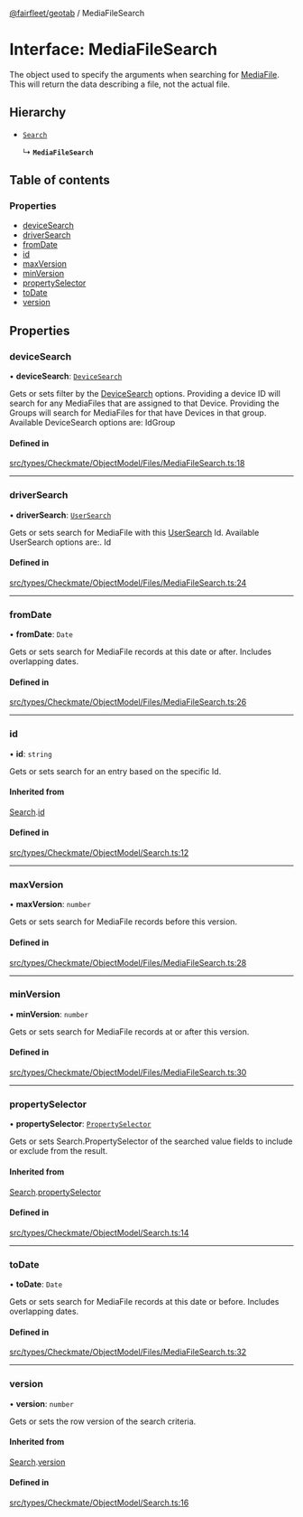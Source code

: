 [@fairfleet/geotab](../README.md) / MediaFileSearch

# Interface: MediaFileSearch

The object used to specify the arguments when searching for [MediaFile](MediaFile.md). This will return the data describing a file, not the actual file.

## Hierarchy

- [`Search`](Search.md)

  ↳ **`MediaFileSearch`**

## Table of contents

### Properties

- [deviceSearch](MediaFileSearch.md#devicesearch)
- [driverSearch](MediaFileSearch.md#driversearch)
- [fromDate](MediaFileSearch.md#fromdate)
- [id](MediaFileSearch.md#id)
- [maxVersion](MediaFileSearch.md#maxversion)
- [minVersion](MediaFileSearch.md#minversion)
- [propertySelector](MediaFileSearch.md#propertyselector)
- [toDate](MediaFileSearch.md#todate)
- [version](MediaFileSearch.md#version)

## Properties

### deviceSearch

• **deviceSearch**: [`DeviceSearch`](DeviceSearch.md)

Gets or sets filter by the [DeviceSearch](DeviceSearch.md) options. Providing a device ID will
 search for any MediaFiles that are assigned to that Device.
 Providing the Groups will search for MediaFiles for that have Devices in that group.
 Available DeviceSearch options are:
 <list><item><description>Id</description></item><item><description>Group</description></item></list>

#### Defined in

[src/types/Checkmate/ObjectModel/Files/MediaFileSearch.ts:18](https://github.com/fairfleet/geotab/blob/b682f10/src/types/Checkmate/ObjectModel/Files/MediaFileSearch.ts#L18)

___

### driverSearch

• **driverSearch**: [`UserSearch`](UserSearch.md)

Gets or sets search for MediaFile with this [UserSearch](UserSearch.md) Id.
 Available UserSearch options are:.
 <list><item><description>Id</description></item></list>

#### Defined in

[src/types/Checkmate/ObjectModel/Files/MediaFileSearch.ts:24](https://github.com/fairfleet/geotab/blob/b682f10/src/types/Checkmate/ObjectModel/Files/MediaFileSearch.ts#L24)

___

### fromDate

• **fromDate**: `Date`

Gets or sets search for MediaFile records at this date or after. Includes overlapping dates.

#### Defined in

[src/types/Checkmate/ObjectModel/Files/MediaFileSearch.ts:26](https://github.com/fairfleet/geotab/blob/b682f10/src/types/Checkmate/ObjectModel/Files/MediaFileSearch.ts#L26)

___

### id

• **id**: `string`

Gets or sets search for an entry based on the specific Id.

#### Inherited from

[Search](Search.md).[id](Search.md#id)

#### Defined in

[src/types/Checkmate/ObjectModel/Search.ts:12](https://github.com/fairfleet/geotab/blob/b682f10/src/types/Checkmate/ObjectModel/Search.ts#L12)

___

### maxVersion

• **maxVersion**: `number`

Gets or sets search for MediaFile records before this version.

#### Defined in

[src/types/Checkmate/ObjectModel/Files/MediaFileSearch.ts:28](https://github.com/fairfleet/geotab/blob/b682f10/src/types/Checkmate/ObjectModel/Files/MediaFileSearch.ts#L28)

___

### minVersion

• **minVersion**: `number`

Gets or sets search for MediaFile records at or after this version.

#### Defined in

[src/types/Checkmate/ObjectModel/Files/MediaFileSearch.ts:30](https://github.com/fairfleet/geotab/blob/b682f10/src/types/Checkmate/ObjectModel/Files/MediaFileSearch.ts#L30)

___

### propertySelector

• **propertySelector**: [`PropertySelector`](PropertySelector.md)

Gets or sets Search.PropertySelector of the searched value fields to include or exclude from the result.

#### Inherited from

[Search](Search.md).[propertySelector](Search.md#propertyselector)

#### Defined in

[src/types/Checkmate/ObjectModel/Search.ts:14](https://github.com/fairfleet/geotab/blob/b682f10/src/types/Checkmate/ObjectModel/Search.ts#L14)

___

### toDate

• **toDate**: `Date`

Gets or sets search for MediaFile records at this date or before. Includes overlapping dates.

#### Defined in

[src/types/Checkmate/ObjectModel/Files/MediaFileSearch.ts:32](https://github.com/fairfleet/geotab/blob/b682f10/src/types/Checkmate/ObjectModel/Files/MediaFileSearch.ts#L32)

___

### version

• **version**: `number`

Gets or sets the row version of the search criteria.

#### Inherited from

[Search](Search.md).[version](Search.md#version)

#### Defined in

[src/types/Checkmate/ObjectModel/Search.ts:16](https://github.com/fairfleet/geotab/blob/b682f10/src/types/Checkmate/ObjectModel/Search.ts#L16)
